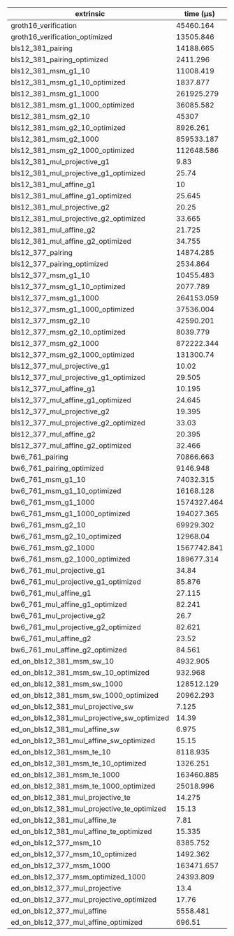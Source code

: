 | extrinsic                                   | time (µs)   |
| ------------------------------------------- | ----------- |
| groth16_verification                        | 45460.164   |
| groth16_verification_optimized              | 13505.846   |
| bls12_381_pairing                           | 14188.665   |
| bls12_381_pairing_optimized                 | 2411.296    |
| bls12_381_msm_g1_10                         | 11008.419   |
| bls12_381_msm_g1_10_optimized               | 1837.877    |
| bls12_381_msm_g1_1000                       | 261925.279  |
| bls12_381_msm_g1_1000_optimized             | 36085.582   |
| bls12_381_msm_g2_10                         | 45307       |
| bls12_381_msm_g2_10_optimized               | 8926.261    |
| bls12_381_msm_g2_1000                       | 859533.187  |
| bls12_381_msm_g2_1000_optimized             | 112648.586  |
| bls12_381_mul_projective_g1                 | 9.83        |
| bls12_381_mul_projective_g1_optimized       | 25.74       |
| bls12_381_mul_affine_g1                     | 10          |
| bls12_381_mul_affine_g1_optimized           | 25.645      |
| bls12_381_mul_projective_g2                 | 20.25       |
| bls12_381_mul_projective_g2_optimized       | 33.665      |
| bls12_381_mul_affine_g2                     | 21.725      |
| bls12_381_mul_affine_g2_optimized           | 34.755      |
| bls12_377_pairing                           | 14874.285   |
| bls12_377_pairing_optimized                 | 2534.864    |
| bls12_377_msm_g1_10                         | 10455.483   |
| bls12_377_msm_g1_10_optimized               | 2077.789    |
| bls12_377_msm_g1_1000                       | 264153.059  |
| bls12_377_msm_g1_1000_optimized             | 37536.004   |
| bls12_377_msm_g2_10                         | 42590.201   |
| bls12_377_msm_g2_10_optimized               | 8039.779    |
| bls12_377_msm_g2_1000                       | 872222.344  |
| bls12_377_msm_g2_1000_optimized             | 131300.74   |
| bls12_377_mul_projective_g1                 | 10.02       |
| bls12_377_mul_projective_g1_optimized       | 29.505      |
| bls12_377_mul_affine_g1                     | 10.195      |
| bls12_377_mul_affine_g1_optimized           | 24.645      |
| bls12_377_mul_projective_g2                 | 19.395      |
| bls12_377_mul_projective_g2_optimized       | 33.03       |
| bls12_377_mul_affine_g2                     | 20.395      |
| bls12_377_mul_affine_g2_optimized           | 32.466      |
| bw6_761_pairing                             | 70866.663   |
| bw6_761_pairing_optimized                   | 9146.948    |
| bw6_761_msm_g1_10                           | 74032.315   |
| bw6_761_msm_g1_10_optimized                 | 16168.128   |
| bw6_761_msm_g1_1000                         | 1574327.464 |
| bw6_761_msm_g1_1000_optimized               | 194027.365  |
| bw6_761_msm_g2_10                           | 69929.302   |
| bw6_761_msm_g2_10_optimized                 | 12968.04    |
| bw6_761_msm_g2_1000                         | 1567742.841 |
| bw6_761_msm_g2_1000_optimized               | 189677.314  |
| bw6_761_mul_projective_g1                   | 34.84       |
| bw6_761_mul_projective_g1_optimized         | 85.876      |
| bw6_761_mul_affine_g1                       | 27.115      |
| bw6_761_mul_affine_g1_optimized             | 82.241      |
| bw6_761_mul_projective_g2                   | 26.7        |
| bw6_761_mul_projective_g2_optimized         | 82.621      |
| bw6_761_mul_affine_g2                       | 23.52       |
| bw6_761_mul_affine_g2_optimized             | 84.561      |
| ed_on_bls12_381_msm_sw_10                   | 4932.905    |
| ed_on_bls12_381_msm_sw_10_optimized         | 932.968     |
| ed_on_bls12_381_msm_sw_1000                 | 128512.129  |
| ed_on_bls12_381_msm_sw_1000_optimized       | 20962.293   |
| ed_on_bls12_381_mul_projective_sw           | 7.125       |
| ed_on_bls12_381_mul_projective_sw_optimized | 14.39       |
| ed_on_bls12_381_mul_affine_sw               | 6.975       |
| ed_on_bls12_381_mul_affine_sw_optimized     | 15.15       |
| ed_on_bls12_381_msm_te_10                   | 8118.935    |
| ed_on_bls12_381_msm_te_10_optimized         | 1326.251    |
| ed_on_bls12_381_msm_te_1000                 | 163460.885  |
| ed_on_bls12_381_msm_te_1000_optimized       | 25018.996   |
| ed_on_bls12_381_mul_projective_te           | 14.275      |
| ed_on_bls12_381_mul_projective_te_optimized | 15.13       |
| ed_on_bls12_381_mul_affine_te               | 7.81        |
| ed_on_bls12_381_mul_affine_te_optimized     | 15.335      |
| ed_on_bls12_377_msm_10                      | 8385.752    |
| ed_on_bls12_377_msm_10_optimized            | 1492.362    |
| ed_on_bls12_377_msm_1000                    | 163471.657  |
| ed_on_bls12_377_msm_optimized_1000          | 24393.809   |
| ed_on_bls12_377_mul_projective              | 13.4        |
| ed_on_bls12_377_mul_projective_optimized    | 17.76       |
| ed_on_bls12_377_mul_affine                  | 5558.481    |
| ed_on_bls12_377_mul_affine_optimized        | 696.51      |
